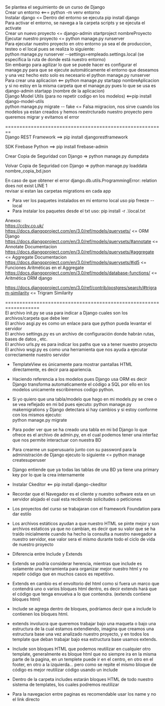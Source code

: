 Se plantea el seguimiento de un curso de Django  
Crear un entorno <=== python -m venv entorno  
Instalar django <= Dentro del entorno se ejecuta pip install django  
Para activar el entorno, se navega a la carpeta scripts y se ejecuta el activate  
Crear un nuevo proyecto <= django-admin startproject nombreProyecto  
Ejecutar nuestro proyecto <= python manage.py runserver  
Para ejecutar nuestro proyecto en otro entorno ya sea el de produccion, testeo o el local pues se realiza lo siguiente:  
python manage.py runserver --settings=empleado.settings.local (se especifica la ruta de donde está nuestro entorno)  
Sin embargo para agilizar lo que se puede hacer es  configurar el manage.py para que se ejecute automáticamente el entorno que deseamos y una vez hecho esto solo es necesario el python manage.py runserver   
Para crear una aplicacion <== python manage.py startapp nombreAplicacion y si no estoy en la misma carpeta que el manage.py pues lo que se usa es django-admin startapp (nombre de la aplicacion)  
Django Model Utils (para no repetir codigo en los modelos) <==pip install django-model-utils  
python manage.py migrate -- fake <= Falsa migracion, nos sirve cuando los modelos ya estan creados y hemos reestrcturado nuestro proyecto pero queremos migrar y evitamos el error  
  
========================================================  
Django REST Framework ==> pip install djangorestframework  

SDK Firebase Python ==> pip install firebase-admin  

Crear Copia de Seguridad con Django => python manage.py dumpdata  

Volvar Copia de Seguridad con Django => python manage.py loaddata nombre_copia_bd.json  

En caso de que obtener el error django.db.utils.ProgrammingError: relation does not exist LINE 1   
revisar si estan las carpetas migrations en cada app  

- Para ver los paquetes instalados en mi entorno local uso pip freeze --local  
- Para instalar los paquetes desde el txt uso: pip install -r .\local.txt  
  
Anexos:  
https://ccbv.co.uk/  
https://docs.djangoproject.com/en/3.0/ref/models/querysets/ <= ORM Django  
https://docs.djangoproject.com/en/3.0/ref/models/querysets/#annotate <= Annotate Documentacion  
https://docs.djangoproject.com/en/3.0/ref/models/querysets/#aggregate <= Aggregate Documentacion  
https://docs.djangoproject.com/en/3.0/ref/models/querysets/#id5 <= Funciones Aritméticas en el Aggregate  
https://docs.djangoproject.com/en/3.0/ref/models/database-functions/ <= Aritmética ORM django  

https://docs.djangoproject.com/en/3.0/ref/contrib/postgres/search/#trigram-similarity <= Trigram Similarity  
  
==================================================================  
El archivo init.py se usa para indicar a Django cuales son los archivos/carpeta que debe leer  
El archivo asgi.py es como un enlace para que python pueda levantar el servidor  
El archivo settings.py es un archivo de configuración donde habrán rutas, bases de datos , etc.  
El archivo urls.py es para indicar los paths que va a tener nuestro proyecto  
El archivo wsgi.py es como una herramienta que nos ayuda a ejecutar correctamente nuestro servidor  
- TemplateView es únicamente para mostrar pantallas HTML directamente, es decir para apariencia.  
- Haciendo referencia a los modelos pues Django usa ORM es decir Django transforma automaticamente el código a SQL por ello en los modelos unicamente escribiremos codigo python.  
- Si yo quiero que una tabla/modelo que hago en mi models.py se cree o se vea reflejado en mi bd pues ejecuto: python manage.py makemigrations y Django detectara si hay cambios y si estoy conforme con los mismos ejecuto:  
python manage.py migrate  
- Para poder ver que se ha creado una tabla en mi bd Django lo que ofrece es el archivo de admin.py, en el cual podemos tener  una interfaz que nos permite interactuar con nuestra BD  
- Para crearme un superusuario junto con su password para la administración de Django ejecuto lo siguiente <= python manage  createsuperuser   

- Django entiende que ya todas las tablas de una BD ya tiene una primary key por lo que la crea internamente  
- Instalar Ckeditor <== pip install django-ckeditor  
- Recordar que el Navegador es el cliente y nuestro software esta en un servidor alojado el cual esta recibiendo solicitudes o peticiones  
- Los proyectos del curso se trabajaran con el  framework Foundation para dar estilo  
- Los archivos estáticos ayudan a que nuestro HTML se pinte mejor y son archivos estaticos ya que no cambian, es decir que su valor que se ha traído inicialmente cuando ha hecho la consulta a nuestro navegador a nuestro servidor, ese valor sera el mismo durante todo el ciclo de vida de nuestro proyecto  
  
- Diferencia entre Include y Extends  
* Extends  se podría considerar herencia, mientras que include es solamente una herramienta para organizar mejor nuestro html y no repetir código que en muchos casos es repetitivo.  

* Extends en cambio es el envoltorio del html como si fuera un marco que contendrá uno o varios bloques html dentro, es decir extends hará que el código que tenga envuelva a lo que contendra.  (extends contiene bloques html)  

* Include se agrega dentro de bloques, podríamos decir que a include lo contienen los bloques html.  

* extends involucra que queremos trabajar bajo una maqueta o bajo una estructura de la cual estamos extendiendo, imagina que creamos una estructura base una vez analizado nuestro proyecto, y en todos los template que deban trabajar bajo esa estructura base usamos extends.  

* Include son bloques HTML que podemos reutilizar en cualquier otro template, generalmente es bloque html que no siempre ira en la misma parte de la pagina, en un templete puede ir en el centro, en otro en el footer, en otro a la izquierda... pero como se repite el mismo bloque de código es mejor reutilizar código usando un include  

- Dentro de la carpeta includes estarán bloques HTML de todo nuestro sistema de templates, los cuales podremos reutilizar   

- Para la navegacion entre paginas es recomendable usar los name y no el link directo  
